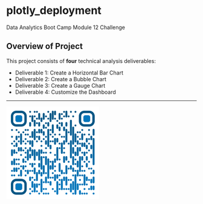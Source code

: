 # plotly_deployment
Data Analytics Boot Camp Module 12 Challenge
## Overview of Project
This project consists of **four** technical analysis deliverables:
- Deliverable 1: Create a Horizontal Bar Chart
- Deliverable 2: Create a Bubble Chart
- Deliverable 3: Create a Gauge Chart
- Deliverable 4: Customize the Dashboard

---

![Saeed Al-Yacoubi](./Resources/qr-code.png)